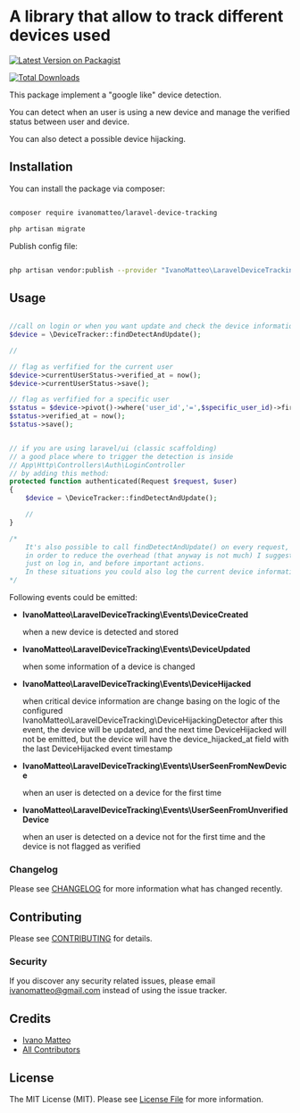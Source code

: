 # A library that allow to track different devices used

[![Latest Version on Packagist](https://img.shields.io/packagist/v/ivanomatteo/laravel-device-tracking.svg?style=flat-square)](https://packagist.org/packages/ivanomatteo/laravel-device-tracking)

<!-- [![Build Status](https://img.shields.io/travis/ivanomatteo/laravel-device-tracking/master.svg?style=flat-square)](https://travis-ci.org/ivanomatteo/laravel-device-tracking)
[![Quality Score](https://img.shields.io/scrutinizer/g/ivanomatteo/laravel-device-tracking.svg?style=flat-square)](https://scrutinizer-ci.com/g/ivanomatteo/laravel-device-tracking)
 -->
[![Total Downloads](https://img.shields.io/packagist/dt/ivanomatteo/laravel-device-tracking.svg?style=flat-square)](https://packagist.org/packages/ivanomatteo/laravel-device-tracking)


This package implement a "google like" device detection.

You can detect when an user is using a new device and manage the verified status between user and device.

You can also detect a possible device hijacking.



## Installation

You can install the package via composer:

```bash

composer require ivanomatteo/laravel-device-tracking

php artisan migrate

```

Publish config file:

```bash

php artisan vendor:publish --provider "IvanoMatteo\LaravelDeviceTracking\LaravelDeviceTrackingServiceProvider" --tag config

```

## Usage

```php

//call on login or when you want update and check the device informations
$device = \DeviceTracker::findDetectAndUpdate();

//

// flag as verfified for the current user
$device->currentUserStatus->verified_at = now();
$device->currentUserStatus->save();

// flag as verfified for a specific user
$status = $device->pivot()->where('user_id','=',$specific_user_id)->first();
$status->verified_at = now();
$status->save();


// if you are using laravel/ui (classic scaffolding)
// a good place where to trigger the detection is inside 
// App\Http\Controllers\Auth\LoginController
// by adding this method:
protected function authenticated(Request $request, $user)
{
    $device = \DeviceTracker::findDetectAndUpdate();

    //
}

/*
    It's also possible to call findDetectAndUpdate() on every request, but 
    in order to reduce the overhead (that anyway is not much) I suggest to call it
    just on log in, and before important actions. 
    In these situations you could also log the current device information.
*/


```

Following events could be emitted:

* **IvanoMatteo\LaravelDeviceTracking\Events\DeviceCreated**

    when a new device is detected and stored

* **IvanoMatteo\LaravelDeviceTracking\Events\DeviceUpdated**

    when some information of a device is changed

* **IvanoMatteo\LaravelDeviceTracking\Events\DeviceHijacked**

    when critical device information are change basing on the logic of
    the configured IvanoMatteo\LaravelDeviceTracking\DeviceHijackingDetector
    after this event, the device will be updated, and the next time DeviceHijacked
    will not be emitted, but the device will have the device_hijacked_at field with 
    the last DeviceHijacked event timestamp

* **IvanoMatteo\LaravelDeviceTracking\Events\UserSeenFromNewDevice**

    when an user is detected on a device for the first time 

* **IvanoMatteo\LaravelDeviceTracking\Events\UserSeenFromUnverifiedDevice**

    when an user is detected on a device not for the first time and the device is not flagged as verified

### Changelog

Please see [CHANGELOG](CHANGELOG.md) for more information what has changed recently.

## Contributing

Please see [CONTRIBUTING](CONTRIBUTING.md) for details.

### Security

If you discover any security related issues, please email ivanomatteo@gmail.com instead of using the issue tracker.

## Credits

-   [Ivano Matteo](https://github.com/ivanomatteo)
-   [All Contributors](../../contributors)

## License

The MIT License (MIT). Please see [License File](LICENSE.md) for more information.
